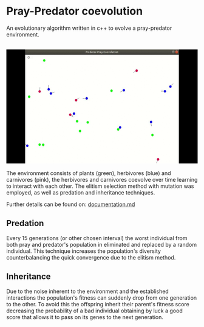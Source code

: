 # Pray-Predator coevolution

An evolutionary algorithm written in c++ to evolve a pray-predator environment.
<br/>
<br/>
<p align="center">
<img src="https://github.com/AliceDeLorenci/pray-predator-coevolution/blob/master/img/evolution.gif?raw=true" height="300">
</p>
The environment consists of plants (green), herbivores (blue) and carnivores (pink), the herbivores and carnivores coevolve over time learning to interact with each other. The elitism selection method with mutation was employed, as well as predation and inheritance techniques. 

Further details can be found on:
[documentation.md](https://github.com/AliceDeLorenci/pray-predator-coevolution/blob/master/documentation.md)
<br/>

## Predation
Every 15 generations (or other chosen interval) the worst individual from both pray and predator's population in eliminated and replaced by a random individual. This technique increases the population's diversity counterbalancing the quick convergence due to the elitism method.
<br/>

## Inheritance
Due to the noise inherent to the environment and the established interactions the population's fitness can suddenly drop from one generation to the other. To avoid this the offspring inherit their parent's fitness score decreasing the probability of a bad individual obtaining by luck a good score that allows it to pass on its genes to the next generation.
